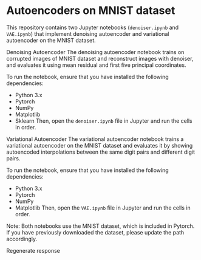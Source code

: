# Autoencoders on MNIST dataset

This repository contains two Jupyter notebooks (`denoiser.ipynb` and `VAE.ipynb`) that implement denoising autoencoder and variational autoencoder on the MNIST dataset.

Denoising Autoencoder
The denoising autoencoder notebook trains on corrupted images of MNIST dataset and reconstruct images with denoiser, and evaluates it using mean residual and first five principal coordinates.

To run the notebook, ensure that you have installed the following dependencies:

- Python 3.x
- Pytorch
- NumPy
- Matplotlib
- Sklearn
Then, open the `denoiser.ipynb` file in Jupyter and run the cells in order.

Variational Autoencoder
The variational autoencoder notebook trains a variational autoencoder on the MNIST dataset and evaluates it by showing autoencoded interpolations between the same digit pairs and different digit pairs.

To run the notebook, ensure that you have installed the following dependencies:

- Python 3.x
- Pytorch
- NumPy
- Matplotlib
Then, open the `VAE.ipynb` file in Jupyter and run the cells in order.

Note: Both notebooks use the MNIST dataset, which is included in Pytorch. If you have previously downloaded the dataset, please update the path accordingly.




Regenerate response
